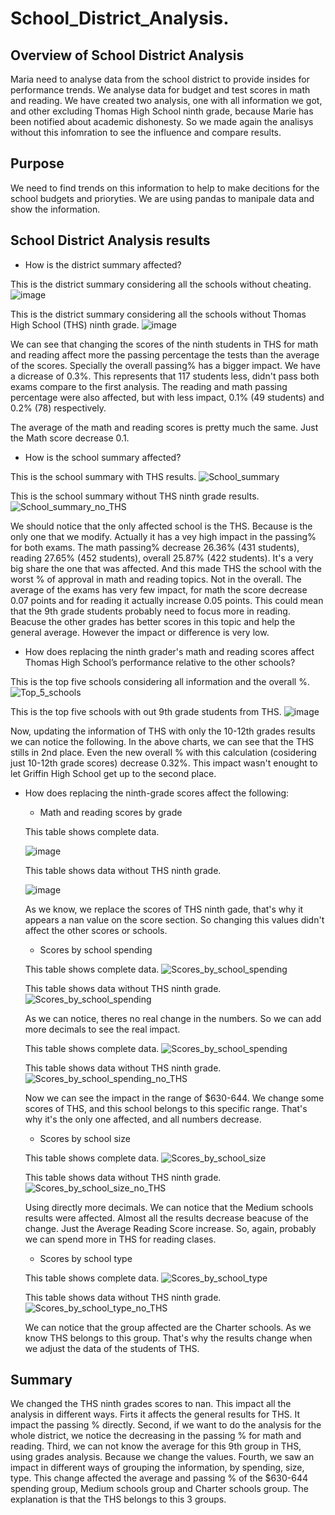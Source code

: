 # School_District_Analysis.

## Overview of School District Analysis
Maria need to analyse data from the school district to provide insides for performance trends. We analyse data for budget and test scores in math and reading. 
We have created two analysis, one with all information we got, and other excluding Thomas High School ninth grade, because Marie has been notified about academic dishonesty. So we made again the analisys without this infomration to see the influence and compare results.

## Purpose
We need to find trends on this information to help to make decitions for the school budgets and prioryties. We are using pandas to manipale data and show the information.

## School District Analysis results
- How is the district summary affected?

This is the district summary considering all the schools without cheating.
![image](https://user-images.githubusercontent.com/88845919/137596185-d86216e5-13d5-473b-ace4-a55abf2f3d83.png)

This is the district summary considering all the schools without Thomas High School (THS) ninth grade.
![image](https://user-images.githubusercontent.com/88845919/137596143-c92e6c42-9069-465a-81b3-6716535a91ba.png)

We can see that changing the scores of the ninth students in THS for math and reading affect more the  passing percentage the tests than the average of the scores. Specially the overall passing% has a bigger impact. We have a dicrease of 0.3%. This represents that 117 students less, didn't pass both exams compare to the first analysis. The reading and math passing percentage were also affected, but with less impact, 0.1% (49 students) and 0.2% (78) respectively.

The average of the math and reading scores is pretty much the same. Just the Math score decrease 0.1.

- How is the school summary affected?

This is the school summary with THS results.
![School_summary](https://user-images.githubusercontent.com/88845919/137596798-80c69725-1838-4fcc-903a-a081fd7c0fca.PNG)

This is the school summary without THS ninth grade results.
![School_summary_no_THS](https://user-images.githubusercontent.com/88845919/137596827-0ae894d5-337b-4cbc-aa2c-c0b6223bcd62.PNG)

We should notice that the only affected school is the THS. Because is the only one that we modify. Actually it has a vey high impact in the passing% for both exams. The math passing% decrease 26.36% (431 students), reading 27.65% (452 students), overall 25.87% (422 students). It's a very big share the one that was affected. And this made THS the school with the worst % of approval in math and reading topics. Not in the overall.
The average of the exams has very few impact, for math the score decrease 0.07 points and for reading it actually increase 0.05 points. This could mean that the 9th grade students probably need to focus more in reading. Beacuse the other grades has better scores in this topic and help the general average. However the impact or difference is very low.

- How does replacing the ninth grader's math and reading scores affect Thomas High School’s performance relative to the other schools?

This is the top five schools considering all information and the overall %.
![Top_5_schools](https://user-images.githubusercontent.com/88845919/137597827-7786e0c0-cd3d-4127-9448-f02b602d162f.PNG)

This is the top five schools with out 9th grade students from THS.
![image](https://user-images.githubusercontent.com/88845919/137597742-b30f42db-a7ee-4c5e-8e5e-c6f715d8c139.png)

Now, updating the information of THS with only the 10-12th grades results we can notice the following. 
In the above charts, we can see that the THS stills in 2nd place. Even the new overall % with this calculation (cosidering just 10-12th grade scores) decrease 0.32%. This impact wasn't enought to let Griffin High School get up to the second place.

- How does replacing the ninth-grade scores affect the following:
  - Math and reading scores by grade
  
  This table shows complete data.
  
  ![image](https://user-images.githubusercontent.com/88845919/137598452-cf718f4d-01fa-48dd-a9ec-2a92e226f963.png)
  
  This table shows data without THS ninth grade.
  
  ![image](https://user-images.githubusercontent.com/88845919/137598478-e6fd9695-2c0f-4206-8ca1-e6594e4ca709.png)
  
  As we know, we replace the scores of THS ninth gade, that's why it appears a nan value on the score section. So changing this values didn't affect the other scores or schools.
  
  
  - Scores by school spending
  
  This table shows complete data.
  ![Scores_by_school_spending](https://user-images.githubusercontent.com/88845919/137598902-f0da9780-62f7-4426-a69f-04e40fbaa9da.PNG)
  
  This table shows data without THS ninth grade.
  ![Scores_by_school_spending](https://user-images.githubusercontent.com/88845919/137598912-3841c35b-bb6d-4d15-87d0-3f0bb9961406.PNG)
  
  As we can notice, theres no real change in the numbers. So we can add more decimals to see the real impact.
  
  This table shows complete data.
  ![Scores_by_school_spending](https://user-images.githubusercontent.com/88845919/137599129-f4ca0738-88e0-47d5-979d-352e14e5cb15.PNG)
  
  This table shows data without THS ninth grade.
  ![Scores_by_school_spending_no_THS](https://user-images.githubusercontent.com/88845919/137599171-2ab5a6b5-7315-4275-b314-920668fd3242.PNG)
  
  Now we can see the impact in the range of $630-644. We change some scores of THS, and this school belongs to this specific range. That's why it's the only one affected, and    all numbers decrease.
  
  - Scores by school size
  
  This table shows complete data.
  ![Scores_by_school_size](https://user-images.githubusercontent.com/88845919/137599388-1113682f-851f-4082-bd0a-b5ddc61088b6.PNG)
  
  This table shows data without THS ninth grade.
  ![Scores_by_school_size_no_THS](https://user-images.githubusercontent.com/88845919/137599390-b78b65c6-c62a-4738-902f-bb909d56e574.PNG)
  
  Using directly more decimals. We can notice that the Medium schools results were affected. Almost all the results decrease beacuse of the change. Just the Average Reading Score increase. So, again, probably we can spend more in THS for reading clases.
  
  - Scores by school type
  
  This table shows complete data.
  ![Scores_by_school_type](https://user-images.githubusercontent.com/88845919/137599563-63435c34-9f9d-4012-8903-291917b804d1.PNG)
  
  This table shows data without THS ninth grade.
  ![Scores_by_school_type_no_THS](https://user-images.githubusercontent.com/88845919/137599568-81b91953-f0ee-4f75-a66e-3cc7c79af615.PNG)
  
  We can notice that the group affected are the Charter schools. As we know THS belongs to this group. That's why the results change when we adjust the data of the students of THS.

## Summary

We changed the THS ninth grades scores to nan. This impact all the analysis in different ways.
Firts it affects the general results for THS. It impact the passing % directly.
Second, if we want to do the analysis for the whole district, we notice the decreasing in the passing % for math and reading.
Third, we can not know the average for this 9th group in THS, using grades analysis. Because we change the values.
Fourth, we saw an impact in different ways of grouping the information, by spending, size, type. This change affected the average and passing % of the $630-644 spending group, Medium schools group and Charter schools group. The explanation is that the THS belongs to this 3 groups.
